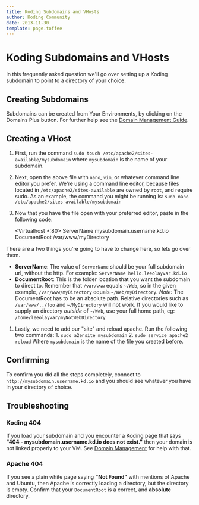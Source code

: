 ```yaml
---
title: Koding Subdomains and VHosts
author: Koding Community
date: 2013-11-30
template: page.toffee
---
```


# Koding Subdomains and VHosts

In this frequently asked question we'll go over setting up a Koding subdomain to point to a directory of your choice. 

## Creating Subdomains

Subdomains can be created from Your Environments, by clicking on the Domains Plus button. For further help see the [Domain Management Guide](/docs/guides/domain-management/). 

## Creating a VHost

  1. First, run the command `sudo touch /etc/apache2/sites-available/mysubdomain` where `mysubdomain` is the name of your subdomain.
  2. Next, open the above file with `nano`, `vim`, or whatever command line editor you prefer. We're using a command line editor, because files located in `/etc/apache2/sites-available` are owned by `root`, and require sudo. As an example, the command you might be running is: `sudo nano /etc/apache2/sites-available/mysubdomain`
  3. Now that you have the file open with your preferred editor, paste in the following code: 
    
        <Virtualhost *:80>
    ServerName mysubdomain.username.kd.io
    DocumentRoot /var/www/myDirectory
    </Virtualhost>
    

There are a two things you're going to have to change here, so lets go over them.
  * **ServerName**: The value of `ServerName` should be your full subdomain url, without the http. For example: `ServerName hello.leeolayvar.kd.io`
  * **DocumentRoot**: This is the folder location that you want the subdomain to direct to. Remember that `/var/www` equals `~/Web`, so in the given example, `/var/www/myDirectory` equals `~/Web/myDirectory`. _Note:_ The DocumentRoot has to be an absolute path. Relative directories such as `/var/www/../foo` and `~/MyDirectory` will not work. If you would like to supply an directory _outside_ of `~/Web`, use your full home path, eg: `/home/leeolayvar/myNotWebDirectory`
  1. Lastly, we need to add our "site" and reload apache. Run the following two commands: 
    1. `sudo a2ensite mysubdomain`
    2. `sudo service apache2 reload`
Where `mysubdomain` is the name of the file you created before.

## Confirming

To confirm you did all the steps completely, connect to `http://mysubdomain.username.kd.io` and you should see whatever you have in your directory of choice. 

## Troubleshooting

### Koding 404

If you load your subdomain and you encounter a Koding page that says **"404 - mysubdomain.username.kd.io does not exist."** then your domain is not linked properly to your VM. See [Domain Management](/docs/guides/domain-management/) for help with that. 

### Apache 404

If you see a plain white page saying **"Not Found"** with mentions of Apache and Ubuntu, then Apache is correctly loading a directory, but the directory is empty. Confirm that your `DocumentRoot` is a correct, and **absolute** directory.
